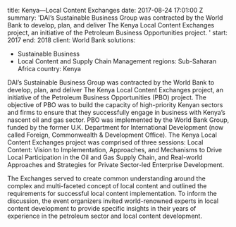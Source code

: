 
title: Kenya—Local Content Exchanges
date: 2017-08-24 17:01:00 Z
summary: 'DAI’s Sustainable Business Group was contracted by the World Bank to develop,
  plan, and deliver The Kenya Local Content Exchanges project, an initiative of the
  Petroleum Business Opportunities project. '
start: 2017
end: 2018
client: World Bank
solutions:
- Sustainable Business
- Local Content and Supply Chain Management
regions: Sub-Saharan Africa
country: Kenya


DAI’s Sustainable Business Group was contracted by the World Bank to develop, plan, and deliver The Kenya Local Content Exchanges project, an initiative of the Petroleum Business Opportunities (PBO) project. The objective of PBO was to build the capacity of high-priority Kenyan sectors and firms to ensure that they successfully engage in business with Kenya’s nascent oil and gas sector. PBO was implemented by the World Bank Group, funded by the former U.K. Department for International Development (now called Foreign, Commonwealth & Development Office). The Kenya Local Content Exchanges project was comprised of three sessions: Local Content: Vision to Implementation, Approaches, and Mechanisms to Drive Local Participation in the Oil and Gas Supply Chain, and Real-world Approaches and Strategies for Private Sector-led Enterprise Development.

The Exchanges served to create common understanding around the complex and multi-faceted concept of local content and outlined the requirements for successful local content implementation. To inform the discussion, the event organizers invited world-renowned experts in local content development to provide specific insights in their years of experience in the petroleum sector and local content development.
